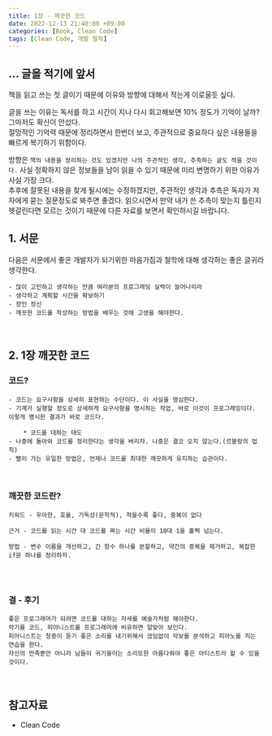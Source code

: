 ```yaml
---
title: 1장 - 깨끗한 코드
date: 2022-12-13 21:40:00 +09:00
categories: [Book, Clean Code]
tags: [Clean Code, 개발 철학]
---
```


## ... 글을 적기에 앞서

책을 읽고 쓰는 첫 글이기 때문에 이유와 방향에 대해서 적는게 이로울듯 싶다.<br>

글을 쓰는 이유는 독서를 하고 시간이 지나 다시 회고해보면 10% 정도가 기억이 날까? 그마저도 확신이 안섰다.<br>
절망적인 기억력 때문에 정리하면서 한번더 보고, 주관적으로 중요하다 싶은 내용들을 빠르게 복기하기 위함이다.<br>

방향은 `책의 내용을 정리하는 것도 있겠지만 나의 주관적인 생각, 추측하는 글도 적을 것이다.` 사실 정확하지 않은 정보들을 남이 읽을 수 있기 때문에 미리 변명하기 위한 이유가 사실 가장 크다.<br>
추후에 잘못된 내용을 찾게 될시에는 수정하겠지만, 주관적인 생각과 추측은 독자가 저자에게 묻는 질문정도로 봐주면 좋겠다.
읽으시면서 만약 내가 쓴 추측이 맞는지 틀린지 헷갈린다면 모르는 것이기 때문에 다른 자료를 보면서 확인하시길 바랍니다.




## 1. 서문

다음은 서문에서 좋은 개발자가 되기위한 마음가짐과 철학에 대해 생각하는 좋은 글귀라 생각한다.

```
- 많이 고민하고 생각하는 만큼 여러분의 프로그래밍 실력이 늘어나리라
- 생각하고 계획할 시간을 확보하기
- 장인 정신
- 깨끗한 코드를 작성하는 방법을 배우는 것에 고생을 해야한다.
```
<br>


## 2. 1장 깨끗한 코드

### 코드?

```
- 코드는 요구사항을 상세히 표현하는 수단이다. 이 사실을 명심한다.
- 기계가 실행할 정도로 상세하게 요구사항을 명시하는 작업, 바로 이것이 프로그래밍이다. 이렇게 명시한 결과가 바로 코드다.

    * 코드를 대하는 태도
- 나중에 돌아와 코드를 정리한다는 생각을 버리자. 나중은 결코 오지 않는다.(르블랑의 법칙)
- 빨리 가는 유일한 방법은, 언제나 코드를 최대한 깨끗하게 유지하는 습관이다.
```
<br>

### 깨끗한 코드란?

```
키워드 - 우아한, 효율, 가독성(문학적), 작을수록 좋다, 중복이 없다

근거 - 코드를 읽는 시간 대 코드를 짜는 시간 비율이 10대 1을 훌쩍 넘는다.

방법 - 변수 이름을 개선하고, 긴 함수 하나를 분할하고, 약간의 중복을 제거하고, 복잡한 if문 하나를 정리하자.
    
```
<br>

### 결 - 후기

```
좋은 프로그래머가 되려면 코드를 대하는 자세를 예술가처럼 해야한다.
악기를 코드, 피아니스트를 프로그래머에 비유하면 알맞아 보인다.
피아니스트는 청중이 듣기 좋은 소리를 내기위해서 끊임없이 악보를 분석하고 피아노를 치는 연습을 한다.
자신의 만족뿐만 아니라 남들이 귀기울이는 소리또한 아름다워야 좋은 아티스트라 할 수 있을 것이다.
```
<br>

## 참고자료

- Clean Code 

